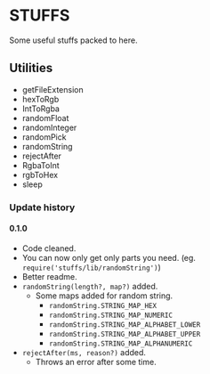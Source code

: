 # STUFFS
Some useful stuffs packed to here.

## Utilities

- getFileExtension
- hexToRgb
- IntToRgba
- randomFloat
- randomInteger
- randomPick
- randomString
- rejectAfter
- RgbaToInt
- rgbToHex
- sleep


### Update history

#### 0.1.0

- Code cleaned.
- You can now only get only parts you need. (eg. `require('stuffs/lib/randomString')`)
- Better readme.
- `randomString(length?, map?)` added.
  - Some maps added for random string.
      - `randomString.STRING_MAP_HEX`
      - `randomString.STRING_MAP_NUMERIC`
      - `randomString.STRING_MAP_ALPHABET_LOWER`
      - `randomString.STRING_MAP_ALPHABET_UPPER`
      - `randomString.STRING_MAP_ALPHANUMERIC`
- `rejectAfter(ms, reason?)` added.
  - Throws an error after some time.

